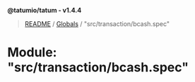 **@tatumio/tatum - v1.4.4**

> [README](../README.md) / [Globals](../globals.md) / "src/transaction/bcash.spec"

# Module: "src/transaction/bcash.spec"
